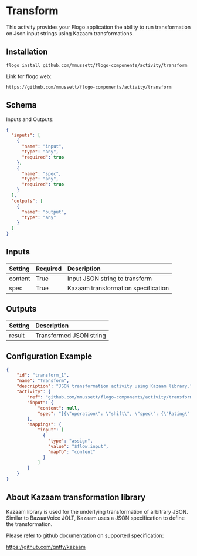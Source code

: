 # Transform
This activity provides your Flogo application the ability to run transformation on Json input strings using Kazaam transformations.

## Installation

```
flogo install github.com/mmussett/flogo-components/activity/transform
```

Link for flogo web:

```
https://github.com/mmussett/flogo-components/activity/transform
```


## Schema
Inputs and Outputs:

```json
{
  "inputs": [
    {
      "name": "input",
      "type": "any",
      "required": true
    },
    {
      "name": "spec",
      "type": "any",
      "required": true
    }
  ],
  "outputs": [
    {
      "name": "output",
      "type": "any"
    }
  ]
}

```

## Inputs
| Setting     | Required | Description    |
|:------------|:---------|:---------------|
| content     | True | Input JSON string to transform |
| spec | True | Kazaam transformation specification   |

## Outputs
| Setting     | Description    |
|:------------|:---------------|
| result | Transformed JSON string

## Configuration Example
```json
{
    "id": "transform_1",
    "name": "Transform",
    "description": "JSON transformation activity using Kazaam library.",
    "activity": {
        "ref": "github.com/mmussett/flogo-components/activity/transform",
        "input": {
            "content": null,
            "spec": "[{\"operation\": \"shift\", \"spec\": {\"Rating\": \"rating.primary.value\", \"example.old\": \"rating.example\"}}]"
        },
        "mappings": {
            "input": [
              {
                "type": "assign",
                "value": "$flow.input",
                "mapTo": "content"
              }
            ]
        }
    }
}
```

## About Kazaam transformation library

Kazaam library is used for the underlying transformation of arbitrary JSON. Similar to BazaarVoice JOLT, Kazaam uses a JSON specification to define the transformation.

Please refer to github documentation on supported specification:

https://github.com/qntfy/kazaam
